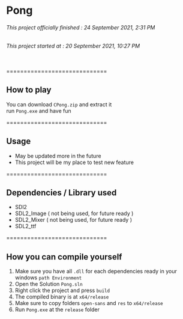 # Pong
###### This project officially finished : 24 September 2021, 2:31 PM
###### This project started at : 20 September 2021, 10:27 PM
<br>
=============================
<br>

## How to play
You can download `CPong.zip` and extract it<br>
run `Pong.exe` and have fun<br>

=============================<br>

## Usage
- May be updated more in the future
- This project will be my place to test new feature

=============================
## Dependencies / Library used
- SDl2
- SDL2_Image ( not being used, for future ready )
- SDL2_Mixer ( not being used, for future ready )
- SDL2_ttf 

=============================
## How you can compile yourself
1. Make sure you have all `.dll` for each dependencies ready in your windows `path Environment`
2. Open the Solution `Pong.sln`
3. Right click the project and press `build`
4. The compiled binary is at `x64/release`
5.  Make sure to copy folders `open-sans` and `res` to `x64/release`
6.  Run `Pong.exe` at the `release` folder